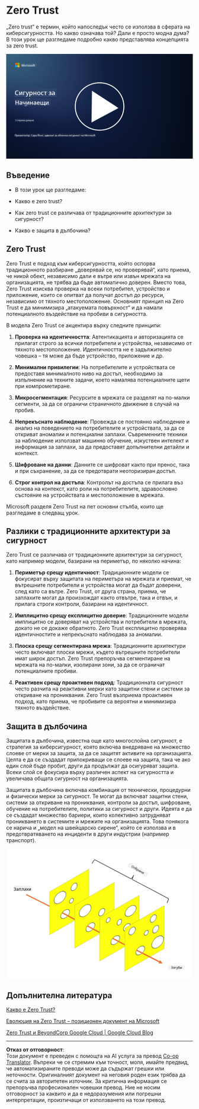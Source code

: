 <!--
CO_OP_TRANSLATOR_METADATA:
{
  "original_hash": "75f77f972d2233c584f87c1eb96c983b",
  "translation_date": "2025-09-03T20:30:21+00:00",
  "source_file": "1.5 Zero trust.md",
  "language_code": "bg"
}
-->
# Zero Trust

„Zero trust“ е термин, който напоследък често се използва в сферата на киберсигурността. Но какво означава той? Дали е просто модна дума? В този урок ще разгледаме подробно какво представлява концепцията за zero trust.

[![Гледайте видеото](../../translated_images/1-5_placeholder.36b707a8de54c96991f42d1e0a5979771993f470834d818e581c8de8c447bc5b.bg.png)](https://learn-video.azurefd.net/vod/player?id=ee1551cc-e7a5-4db6-a897-c286abe68a69)

## Въведение

 - В този урок ще разгледаме:
   
   
 - Какво е zero trust?

   
  

 - Как zero trust се различава от традиционните архитектури за сигурност?

   
   

 - Какво е защита в дълбочина?

## Zero Trust

Zero Trust е подход към киберсигурността, който оспорва традиционното разбиране „доверявай се, но проверявай“, като приема, че никой обект, независимо дали е вътре или извън мрежата на организацията, не трябва да бъде автоматично доверен. Вместо това, Zero Trust изисква проверка на всеки потребител, устройство и приложение, които се опитват да получат достъп до ресурси, независимо от тяхното местоположение. Основният принцип на Zero Trust е да минимизира „атакуемата повърхност“ и да намали потенциалното въздействие на пробиви в сигурността.

В модела Zero Trust се акцентира върху следните принципи:

1. **Проверка на идентичността**: Автентикацията и авторизацията се прилагат строго за всички потребители и устройства, независимо от тяхното местоположение. Идентичността не е задължително човешка – тя може да бъде устройство, приложение и др.

2. **Минимални привилегии**: На потребителите и устройствата се предоставя минималното ниво на достъп, необходимо за изпълнение на техните задачи, което намалява потенциалните щети при компрометиране.

3. **Микросегментация**: Ресурсите в мрежата се разделят на по-малки сегменти, за да се ограничи страничното движение в случай на пробив.

4. **Непрекъснато наблюдение**: Провежда се постоянно наблюдение и анализ на поведението на потребителите и устройствата, за да се откриват аномалии и потенциални заплахи. Съвременните техники за наблюдение използват машинно обучение, изкуствен интелект и информация за заплахи, за да предоставят допълнителни детайли и контекст.

5. **Шифроване на данни**: Данните се шифроват както при пренос, така и при съхранение, за да се предотврати неоторизиран достъп.

6. **Строг контрол на достъпа**: Контролът на достъпа се прилага въз основа на контекст, като роли на потребителите, здравословно състояние на устройствата и местоположение в мрежата.

Microsoft разделя Zero Trust на пет основни стълба, които ще разгледаме в следващ урок.

## Разлики с традиционните архитектури за сигурност

Zero Trust се различава от традиционните архитектури за сигурност, като например модели, базирани на периметър, по няколко начина:

1. **Периметър срещу идентичност**: Традиционните модели се фокусират върху защитата на периметъра на мрежата и приемат, че вътрешните потребители и устройства могат да бъдат доверени, след като са вътре. Zero Trust, от друга страна, приема, че заплахите могат да произхождат както отвътре, така и отвън, и прилага строги контроли, базирани на идентичност.

2. **Имплицитно срещу експлицитно доверие**: Традиционните модели имплицитно се доверяват на устройства и потребители в мрежата, докато не се докаже обратното. Zero Trust експлицитно проверява идентичностите и непрекъснато наблюдава за аномалии.

3. **Плоска срещу сегментирана мрежа**: Традиционните архитектури често включват плоски мрежи, където вътрешните потребители имат широк достъп. Zero Trust препоръчва сегментиране на мрежата на по-малки, изолирани зони, за да се ограничат потенциалните пробиви.

4. **Реактивен срещу проактивен подход**: Традиционната сигурност често разчита на реактивни мерки като защитни стени и системи за откриване на прониквания. Zero Trust възприема проактивен подход, като приема, че пробивите са вероятни и минимизира тяхното въздействие.

## Защита в дълбочина

Защитата в дълбочина, известна още като многослойна сигурност, е стратегия за киберсигурност, която включва внедряване на множество слоеве от мерки за защита, за да се защитят активите на организацията. Целта е да се създадат припокриващи се слоеве на защита, така че ако един слой бъде пробит, други да продължат да осигуряват защита. Всеки слой се фокусира върху различен аспект на сигурността и увеличава общата сигурност на организацията.

Защитата в дълбочина включва комбинация от технически, процедурни и физически мерки за сигурност. Те могат да включват защитни стени, системи за откриване на прониквания, контроли за достъп, шифроване, обучение на потребителите, политики за сигурност и други. Идеята е да се създадат множество бариери, които колективно затрудняват проникването в системите и мрежите на организацията. Това понякога се нарича и „модел на швейцарско сирене“, който се използва и в предотвратяването на инциденти в други индустрии (например транспорт).

![image](../../translated_images/swisscheese.dc1f2a129515c5af146d3fe0b5e69305e16bfb7ae348d0e4d59a02ada9f5e92b.bg.png)

## Допълнителна литература

[Какво е Zero Trust?](https://learn.microsoft.com/security/zero-trust/zero-trust-overview?WT.mc_id=academic-96948-sayoung)

[Еволюция на Zero Trust – позиционен документ на Microsoft](https://query.prod.cms.rt.microsoft.com/cms/api/am/binary/RWJJdT?WT.mc_id=academic-96948-sayoung)

[Zero Trust и BeyondCorp Google Cloud | Google Cloud Blog](https://cloud.google.com/blog/topics/developers-practitioners/zero-trust-and-beyondcorp-google-cloud)

---

**Отказ от отговорност**:  
Този документ е преведен с помощта на AI услуга за превод [Co-op Translator](https://github.com/Azure/co-op-translator). Въпреки че се стремим към точност, моля, имайте предвид, че автоматизираните преводи може да съдържат грешки или неточности. Оригиналният документ на неговия роден език трябва да се счита за авторитетен източник. За критична информация се препоръчва професионален човешки превод. Ние не носим отговорност за каквито и да е недоразумения или погрешни интерпретации, произтичащи от използването на този превод.